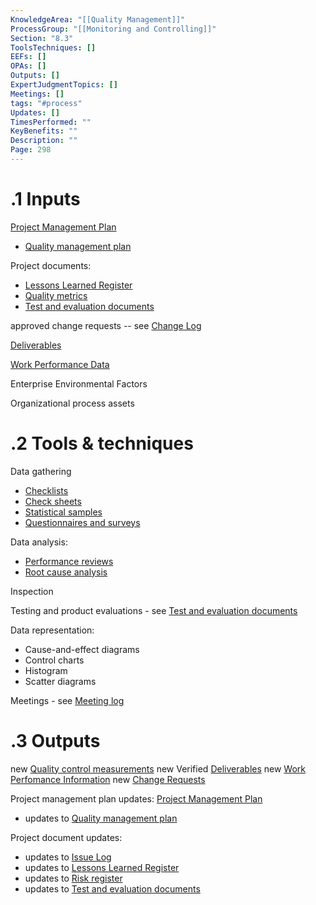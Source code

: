 ```yaml
---
KnowledgeArea: "[[Quality Management]]"
ProcessGroup: "[[Monitoring and Controlling]]"
Section: "8.3"
ToolsTechniques: []
EEFs: []
OPAs: []
Outputs: []
ExpertJudgmentTopics: []
Meetings: []
tags: "#process"
Updates: []
TimesPerformed: ""
KeyBenefits: ""
Description: ""
Page: 298
---
```

# .1 Inputs

[Project Management Plan](Project%20Management%20Plan.md)
* [Quality management plan](Quality%20management%20plan.md)

Project documents:
* [Lessons Learned Register](Lessons%20Learned%20Register.md)
* [Quality metrics](Quality%20metrics.md)
* [Test and evaluation documents](Test%20and%20evaluation%20documents.md)

approved change requests -- see [Change Log](Change%20Log.md)

[Deliverables](Deliverables.md)

[Work Performance Data](Work%20Performance%20Data.md)

Enterprise Environmental Factors

Organizational process assets

# .2 Tools & techniques
Data gathering
* [Checklists](Checklists.md)
* [Check sheets](Procurement%20documentation.md)
* [Statistical samples](Procurement%20documentation.md)
* [Questionnaires and surveys](Questionnaires%20and%20surveys.md)

Data analysis:
* [Performance reviews](Procurement%20documentation.md)
* [Root cause analysis](Root%20cause%20analysis.md)

Inspection

Testing and product evaluations - see [Test and evaluation documents](Test%20and%20evaluation%20documents.md)

Data representation:
* Cause-and-effect diagrams
* Control charts
* Histogram
* Scatter diagrams

Meetings - see [Meeting log](Meeting%20log.md)

# .3 Outputs
new [Quality control measurements](Quality%20control%20measurements.md)
new Verified [Deliverables](Deliverables.md)
new [Work Perfomance Information](Work%20Perfomance%20Information.md)
new [Change Requests](Change%20Requests.md)

Project management plan updates: [Project Management Plan](Project%20Management%20Plan.md)
* updates to [Quality management plan](Quality%20management%20plan.md)

Project document updates:
* updates to [Issue Log](Issue%20Log.md)
* updates to [Lessons Learned Register](Lessons%20Learned%20Register.md)
* updates to [Risk register](Risk%20register.md)
* updates to [Test and evaluation documents](Test%20and%20evaluation%20documents.md)


